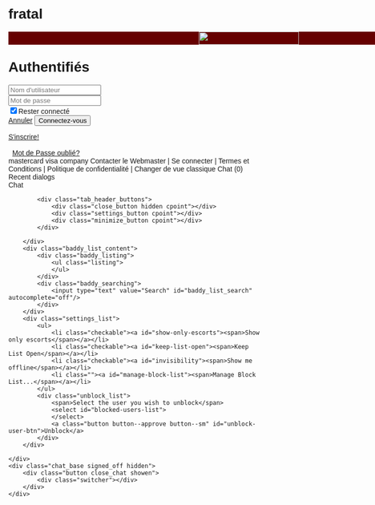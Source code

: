 # fratal
<title>Connectez-vous - SexeModel.com</title> <script type="text/javascript" language="javascript"> var lang = 'fr'; var STATIC = 'https://stm.sexemodel.com'; var pts = 1631368807; </script>
<style type="text/css">
    body {
        min-width: 320px;
        font-family: "Arial", serif;
    }
    .overlay {
        width: 100%;
        height: 100%;
        z-index: 1002;
        position: absolute;
        background: #000000;
        opacity: 0.7;
        top: 0;
        display: none;
    }
    .navigation {
        float: none;
        left: -269px;
        margin-bottom: -9999px;
        position: absolute;
        top: -26px;
        z-index: 1004;
        width: 269px;
        font-size: 15px;
        background: #660000;
    }
    .navigation a {
        color: #ffffff;
        text-decoration: none;
    }
    .navigation__top-items {
        border-bottom: 1px solid #944d4d;
    }
    .navigation__top-items a {
        display: inline-block;
        width: 134px;
        text-align: center;
        padding: 4px 0;
    }
    .navigation__top-items__first {
        border-right: 1px solid #944d4d;
    }
    .navigation__section {
        border-bottom: 1px solid #944d4d;
        padding: 0 11px;
    }
    .navigation__section__main-link {
        font-size: 18px;
        font-weight: bold;
        font-style: italic;
        padding: 5px 0;
        display: inline-block;
    }
    .navigation__section ul {
        padding: 0;
        margin: 0 0 4px 0;
        list-style: none;
    }
    .navigation__section ul li {
        padding: 4px 0;
    }
    .header {
        height: 26px;
        text-align: center;
        background-color: #660000;
        position: fixed;
        width: 100%;
        z-index: 1003;
    }
    .header__opener {
        background: url("https://stm.sexemodel.com/img/layout_icons.png") 0 0 no-repeat;
        background-size: 1300px 27px;
        width: 18px;
        height: 13px;
        top: 7px;
        left: 20px;
        display: block;
        content: "";
        position: absolute;
    }
    .header__logo {
        display: inline-block;
        font-size: 0;
    }
    .header__pic {
        width: 200px;
        height: 26px;
    }
    .header__languages {
        position: absolute;
        right: 8px;
        top: 6px;
    }
    .header__language {
        background: url("https://stm.sexemodel.com/img/layout_icons.png") 0 0 no-repeat;
        background-size: 1300px 27px;
        width: 20px;
        height: 12px;
        display: inline-block;
    }
    .header__language--en {
        background-position: -44px 0;
    }
    .header__language--fr {
        background-position: -23px 0;
    }
    .header--menu-active {
        background-color: #570000;
    }
    .header--menu-active .header__opener {
        filter: invert(100%);
        -webkit-filter: invert(100%);
    }
    .main-city-list {
        padding: 38px 10px 12px 10px;
    }
    .main-city-list__choose-city {
        font-family: "Trebuchet MS", serif;
        font-size: 20px;
        font-weight: bold;
        color: #660000;
    }
    .main-city-list__total-escorts {
        font-size: 15px;
        margin-top: 2px;
        border-bottom: 1px dotted #999999;
        padding: 0 0 6px 0;
    }
    .main-city-list__total-number {
        font-size: 17px;
        font-weight: bold;
    }
    .main-city-list__letters {
        margin-top: 9px;
    }
    .main-city-list__letters a {
        color: #585858;
        font-size: 12px;
        text-decoration: none;
    }
    .main-city-list__cities {
        width: 100%;
        margin-top: 7px;
        font-size: 14px;
    }
    .main-city-list__cities__row--even {
        background-color: #f7edf0;
    }
    .main-city-list__cities__row__number {
        color: #333333;
    }
    .main-city-list__cities td {
        padding: 8px 6px 6px 6px;
    }
    .main-city-list__cities a {
        color: #660000;
        text-decoration: none;
    }
    .main-city-list__all-cities {
        margin-top: 8px;
        display: block;
        margin-left: 5px;
        color: #027ee8;
        font-size: 14px;
        text-decoration: none;
        font-weight: bold;
    }
    .main-city-search {
        background-color: #660000;
        padding: 7px 10px;
        margin: 2px -10px;
    }
    .main-city-search__query-holder {
        float: left;
    }
    .main-city-search__query-holder input {
        width: 142px;
    }
    .main-city-search__button-holder {
        float: right;
    }
    .main-escorts-search {
        padding: 7px 0 10px;
    }
    .main-escorts-search select {
        width: 140px;
    }
    .main-escorts-search__navigate {
        margin-right: 11px;
    }
    .search-filters__item.hidden {
        display: none;
    }
    .timeout {
        padding: 35px 0 0 0;
        margin: 0 0 -35px 145px;
        color: #660000;
        font-size: 12px;
        display: none;
    }
    .timeout__reset {
        padding: 3px 9px;
        margin-left: 3px;
        text-decoration: none;
        border-radius: 3px;
        -moz-border-radius: 3px;
        -webkit-border-radius: 3px;
    }
</style>
  <script type="text/javascript">
      var _paq = window._paq = window._paq || [];
      /* tracker methods like "setCustomDimension" should be called before "trackPageView" */
      _paq.push(['trackPageView']);
      _paq.push(['enableLinkTracking']);
      (function() {
          var u="//stats.sexemodel.com/t/";
          _paq.push(['setTrackerUrl', u+'matomo.php']);
          _paq.push(['setSiteId', '1']);
          var d=document, g=d.createElement('script'), s=d.getElementsByTagName('script')[0];
          g.type='text/javascript'; g.async=true; g.src=u+'matomo.js'; s.parentNode.insertBefore(g,s);
      })();
  </script>

<nav class="navigation">
    <div class="navigation__top-items">
          <a href="/users/login/" class="navigation__top-items__first">Se connecter</a><a href="/users/register/">Inscription</a>

    </div>
    <div class="navigation__section">
        <a href="/" class="navigation__section__main-link">Accueil</a>
    </div>
    <div class="navigation__section">
        <a href="/escorts/last/" class="navigation__section__main-link">Escorte catégories</a>
        <ul>
            <li><a href="/escorts/last/">Nouveaux</a></li>
            <li><a href="/escorts/online/">En ligne (1507)</a></li>
            <li><a href="/online-in-chat/">Dans le chat (164)</a></li>
            <li><a href="/profiles/search_box/0/gender/f/">Escortes</a></li>
            <li><a href="/exclusives/">Escortes exclusives</a></li>
            <li><a href="/profiles/trans/">TV/TS</a></li>
            <li><a href="/profiles/males/">Homme</a></li>
            <li><a href="/profiles/couples/">Couples</a></li>
            <li><a href="/profiles/most_followed/">Suivi d'escortes</a></li>
            <li><a href="/comments/latest/">Commentaires </a></li>
            <li><a href="/profiles/search_box/" >Rechercher</a></li>
            <li><a href="/escort/annonce/">Annonces</a></li>
            <li><a href="/city_tours/">Visites de la ville</a></li>
            <li><a href="/video/">Vidéo</a></li>
            <li><a href="/profiles/loyal/">Fidèles escortes</a></li>
            <li><a href="/girl-of-month/">Copine du mois</a></li>
            <li><a href="/live-feed/">Flux en direct</a></li>
            <li><a href="/top-50-members-choice/">Top 50</a></li>
            <li><a href="/profiles/webcam/">Services webcam </a></li>
        </ul>
    </div>
    <div class="navigation__section">
        <a href="/escorts/photos/" class="navigation__section__main-link">Photos</a>
        <ul>
            <li><a href="/escorts/photos/" >Photos</a></li>
            <li><a href="/escorts/topphotos/">Top 100 des photos</a></li>
            <li><a href="/escorts/ratephotos/">Évaluer photos</a></li>
        </ul>
    </div>
</nav>
<div id="wrapper">
    <header class="header">
        <a href="#" class="header__opener" title="open menu"></a>
        <a class="header__logo" href="/"><img class="header__pic" src="https://stm.sexemodel.com/img/m.sexemodel.com-logo.png" alt="Sexemodel"/></a>
        <div class="header__languages">
            <a href="/users/login/" class="header__language header__language--fr" title="fr"></a>
            <a href="/en/users/login/" class="header__language header__language--en" title="en"></a>
        </div>
    </header>
    <div class="timeout m--hidden">
        Timeout dans:
        <span class="timeout__time"></span>
        <a href="#" class="button--orange timeout__reset">Reset</a>
    </div><div class="content-holder">
<a href="#" class="button button--sm button--action button--prev button-back">Dos</a>
<h1 class="content-holder__header-login">Authentifiés</h1>
<form action="/users/login/" class="custom-form content-holder__login-form" method="post">
                    <div class="row">
        <input type="text" name="data[user]" id="user" value="" placeholder="Nom d'utilisateur" autocapitalize="none"/>
                </div>
    <div class="row">
        <input type="password" name="data[passwd]" id="passwd" placeholder="Mot de passe" value=""/>
                </div>
    <div class="checkbox-row">
        <input type="checkbox" class="customized" name="data[autologin]" id="remember-me" checked="checked" /><label for="remember-me">Rester connecté</label>
    </div>
    <div class="button-holder">
        <a href="#" class="button button--cancel button--lg button-back">Annuler</a>
        <button class="button button--approve button--lg">Connectez-vous</button>
    </div>
</form>
<div class="content-holder__bottom-links">
    <a href="/users/register/" rel="nofollow">S'inscrire!</a>&nbsp;<div class="point-holder"><span class="point">&nbsp;</span></div>&nbsp;
    <a href="/users/passwd_lost/" rel="nofollow">Mot de Passe oublié?</a>
</div>
mastercard visa
company
Contacter le Webmaster | Se connecter | Termes et Conditions | Politique de confidentialité | Changer de vue classique
Chat (0)
Recent dialogs
    </div>
    <div id="baddy-list" class="baddy_list closed hidden">
        <div class="tab_header cpoint">
            <span class="tab_name">Chat</span>

            <div class="tab_header_buttons">
                <div class="close_button hidden cpoint"></div>
                <div class="settings_button cpoint"></div>
                <div class="minimize_button cpoint"></div>
            </div>

        </div>
        <div class="baddy_list_content">
            <div class="baddy_listing">
                <ul class="listing">
                </ul>
            </div>
            <div class="baddy_searching">
                <input type="text" value="Search" id="baddy_list_search" autocomplete="off"/>
            </div>
        </div>
        <div class="settings_list">
            <ul>
                <li class="checkable"><a id="show-only-escorts"><span>Show only escorts</span></a></li>
                <li class="checkable"><a id="keep-list-open"><span>Keep List Open</span></a></li>
                <li class="checkable"><a id="invisibility"><span>Show me offline</span></a></li>
                <li class=""><a id="manage-block-list"><span>Manage Block List...</span></a></li>
            </ul>
            <div class="unblock_list">
                <span>Select the user you wish to unblock</span>
                <select id="blocked-users-list">
                </select>
                <a class="button button--approve button--sm" id="unblock-user-btn">Unblock</a>
            </div>
        </div>

    </div>
    <div class="chat_base signed_off hidden">
        <div class="button close_chat showen">
            <div class="switcher"></div>
        </div>
    </div>
</div>
<script type="text/javascript"> var lang = "fr"; var lang_prefix = ""; var video_url = 'https://video.sexemodel.com/upload/videos/'; var pics_server = 'https://pics.sexemodel.com'; var current_country_id = 72; var current_country_name = 'france';
(function(i,l){if("IntersectionObserver" in i&&"IntersectionObserverEntry" in i&&"intersectionRatio" in i.IntersectionObserverEntry.prototype){if(!("isIntersecting" in i.IntersectionObserverEntry.prototype)){Object.defineProperty(i.IntersectionObserverEntry.prototype,"isIntersecting",{get:function(){return this.intersectionRatio>0}})}return}var b=[];function e(q){this.time=q.time;this.target=q.target;this.rootBounds=q.rootBounds;this.boundingClientRect=q.boundingClientRect;this.intersectionRect=q.intersectionRect||j();this.isIntersecting=!!q.intersectionRect;var s=this.boundingClientRect;var r=s.width*s.height;var p=this.intersectionRect;var o=p.width*p.height;if(r){this.intersectionRatio=Number((o/r).toFixed(4))}else{this.intersectionRatio=this.isIntersecting?1:0}}function a(q,p){var o=p||{};if(typeof q!="function"){throw new Error("callback must be a function")}if(o.root&&o.root.nodeType!=1){throw new Error("root must be an Element")}this._checkForIntersections=m(this._checkForIntersections.bind(this),this.THROTTLE_TIMEOUT);this._callback=q;this._observationTargets=[];this._queuedEntries=[];this._rootMarginValues=this._parseRootMargin(o.rootMargin);this.thresholds=this._initThresholds(o.threshold);this.root=o.root||null;this.rootMargin=this._rootMarginValues.map(function(r){return r.value+r.unit}).join(" ")}a.prototype.THROTTLE_TIMEOUT=100;a.prototype.POLL_INTERVAL=null;a.prototype.USE_MUTATION_OBSERVER=true;a.prototype.observe=function(p){var o=this._observationTargets.some(function(q){return q.element==p});if(o){return}if(!(p&&p.nodeType==1)){throw new Error("target must be an Element")}this._registerInstance();this._observationTargets.push({element:p,entry:null});this._monitorIntersections();this._checkForIntersections()};a.prototype.unobserve=function(o){this._observationTargets=this._observationTargets.filter(function(p){return p.element!=o});if(!this._observationTargets.length){this._unmonitorIntersections();this._unregisterInstance()}};a.prototype.disconnect=function(){this._observationTargets=[];this._unmonitorIntersections();this._unregisterInstance()};a.prototype.takeRecords=function(){var o=this._queuedEntries.slice();this._queuedEntries=[];return o};a.prototype._initThresholds=function(p){var o=p||[0];if(!Array.isArray(o)){o=[o]}return o.sort().filter(function(s,r,q){if(typeof s!="number"||isNaN(s)||s<0||s>1){throw new Error("threshold must be a number between 0 and 1 inclusively")}return s!==q[r-1]})};a.prototype._parseRootMargin=function(o){var p=o||"0px";var q=p.split(/\s+/).map(function(r){var s=/^(-?\d*\.?\d+)(px|%)$/.exec(r);if(!s){throw new Error("rootMargin must be specified in pixels or percent")}return{value:parseFloat(s[1]),unit:s[2]}});q[1]=q[1]||q[0];q[2]=q[2]||q[0];q[3]=q[3]||q[1];return q};a.prototype._monitorIntersections=function(){if(!this._monitoringIntersections){this._monitoringIntersections=true;if(this.POLL_INTERVAL){this._monitoringInterval=setInterval(this._checkForIntersections,this.POLL_INTERVAL)}else{f(i,"resize",this._checkForIntersections,true);f(l,"scroll",this._checkForIntersections,true);if(this.USE_MUTATION_OBSERVER&&"MutationObserver" in i){this._domObserver=new MutationObserver(this._checkForIntersections);this._domObserver.observe(l,{attributes:true,childList:true,characterData:true,subtree:true})}}}};a.prototype._unmonitorIntersections=function(){if(this._monitoringIntersections){this._monitoringIntersections=false;clearInterval(this._monitoringInterval);this._monitoringInterval=null;k(i,"resize",this._checkForIntersections,true);k(l,"scroll",this._checkForIntersections,true);if(this._domObserver){this._domObserver.disconnect();this._domObserver=null}}};a.prototype._checkForIntersections=function(){var p=this._rootIsInDom();var o=p?this._getRootRect():j();this._observationTargets.forEach(function(t){var w=t.element;var v=d(w);var r=this._rootContainsTarget(w);var s=t.entry;var q=p&&r&&this._computeTargetAndRootIntersection(w,o);var u=t.entry=new e({time:c(),target:w,boundingClientRect:v,rootBounds:o,intersectionRect:q});if(!s){this._queuedEntries.push(u)}else{if(p&&r){if(this._hasCrossedThreshold(s,u)){this._queuedEntries.push(u)}}else{if(s&&s.isIntersecting){this._queuedEntries.push(u)}}}},this);if(this._queuedEntries.length){this._callback(this.takeRecords(),this)}};a.prototype._computeTargetAndRootIntersection=function(v,q){if(i.getComputedStyle(v).display=="none"){return}var u=d(v);var p=u;var s=n(v);var r=false;while(!r){var o=null;var t=s.nodeType==1?i.getComputedStyle(s):{};if(t.display=="none"){return}if(s==this.root||s==l){r=true;o=q}else{if(s!=l.body&&s!=l.documentElement&&t.overflow!="visible"){o=d(s)}}if(o){p=g(o,p);if(!p){break}}s=n(s)}return p};a.prototype._getRootRect=function(){var p;if(this.root){p=d(this.root)}else{var q=l.documentElement;var o=l.body;p={top:0,left:0,right:q.clientWidth||o.clientWidth,width:q.clientWidth||o.clientWidth,bottom:q.clientHeight||o.clientHeight,height:q.clientHeight||o.clientHeight}}return this._expandRectByRootMargin(p)};a.prototype._expandRectByRootMargin=function(p){var q=this._rootMarginValues.map(function(s,r){return s.unit=="px"?s.value:s.value*(r%2?p.width:p.height)/100});var o={top:p.top-q[0],right:p.right+q[1],bottom:p.bottom+q[2],left:p.left-q[3]};o.width=o.right-o.left;o.height=o.bottom-o.top;return o};a.prototype._hasCrossedThreshold=function(q,t){var p=q&&q.isIntersecting?q.intersectionRatio||0:-1;var s=t.isIntersecting?t.intersectionRatio||0:-1;if(p===s){return}for(var r=0;r<this.thresholds.length;r++){var o=this.thresholds[r];if(o==p||o==s||o<p!==o<s){return true}}};a.prototype._rootIsInDom=function(){return !this.root||h(l,this.root)};a.prototype._rootContainsTarget=function(o){return h(this.root||l,o)};a.prototype._registerInstance=function(){if(b.indexOf(this)<0){b.push(this)}};a.prototype._unregisterInstance=function(){var o=b.indexOf(this);if(o!=-1){b.splice(o,1)}};function c(){return i.performance&&performance.now&&performance.now()}function m(o,p){var q=null;return function(){if(!q){q=setTimeout(function(){o();q=null},p)}}}function f(q,p,o,r){if(typeof q.addEventListener=="function"){q.addEventListener(p,o,r||false)}else{if(typeof q.attachEvent=="function"){q.attachEvent("on"+p,o)}}}function k(q,p,o,r){if(typeof q.removeEventListener=="function"){q.removeEventListener(p,o,r||false)}else{if(typeof q.detatchEvent=="function"){q.detatchEvent("on"+p,o)}}}function g(r,p){var v=Math.max(r.top,p.top);var q=Math.min(r.bottom,p.bottom);var u=Math.max(r.left,p.left);var s=Math.min(r.right,p.right);var t=s-u;var o=q-v;return(t>=0&&o>=0)&&{top:v,bottom:q,left:u,right:s,width:t,height:o}}function d(o){var q;try{q=o.getBoundingClientRect()}catch(p){}if(!q){return j()}if(!(q.width&&q.height)){q={top:q.top,right:q.right,bottom:q.bottom,left:q.left,width:q.right-q.left,height:q.bottom-q.top}}return q}function j(){return{top:0,bottom:0,left:0,right:0,width:0,height:0}}function h(o,q){var p=q;while(p){if(p==o){return true}p=n(p)}return false}function n(p){var o=p.parentNode;if(o&&o.nodeType==11&&o.host){return o.host}if(o&&o.assignedSlot){return o.assignedSlot.parentNode}return o}i.IntersectionObserver=a;i.IntersectionObserverEntry=e}(window,document));
var loadImages = function(image) {
    if(image.hasAttribute('data-src')) {
        image.setAttribute('src', image.getAttribute('data-src'));
        image.removeAttribute('data-src');
    }
};
var observer = new IntersectionObserver(function(items, observer) {
    for(var i = 0; i < items.length; i++) {
        var item = items[i];
        if(item.isIntersecting) {
            loadImages(item.target);
            item.target.className += ' observed';
            var event = document.createEvent('Event');
            event.initEvent('observed', true, true);
            item.target.dispatchEvent(event);
            observer.unobserve(item.target);
        }
    }
});
function observeElementsInHolder(holder, selector){
    var imgs = holder.querySelectorAll(selector)
    for(var i = 0; i < imgs.length; i++) {
        observer.observe(imgs[i]);
    }
}

observeElementsInHolder(document.body, 'img[data-src]')
</script> <script type="text/javascript" src="https://stm.sexemodel.com/js/lib/jwplayer/jwplayer.js"></script> <script type="text/javascript" src="https://stm.sexemodel.com/js/combined.min.js?v=106"></script>
